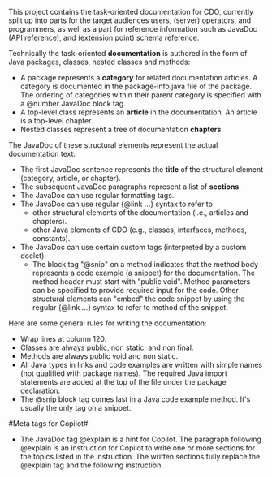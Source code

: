 This project contains the task-oriented documentation for CDO, currently split up into parts
for the target audiences users, (server) operators, and programmers, as well as a part for reference
information such as JavaDoc (API reference), and (extension point) schema reference.

Technically the task-oriented **documentation** is authored in the form of Java packages, classes, nested classes and methods:

* A package represents a **category** for related documentation articles. 
  A category is documented in the package-info.java file of the package.
  The ordering of categories within their parent category is specified with a @number JavaDoc block tag.
* A top-level class represents an **article** in the documentation.
  An article is a top-level chapter.
* Nested classes represent a tree of documentation **chapters**.

The JavaDoc of these structural elements represent the actual documentation text:

* The first JavaDoc sentence represents the **title** of the structural element (category, article, or chapter).
* The subsequent JavaDoc paragraphs represent a list of **sections**.
* The JavaDoc can use regular formatting tags.
* The JavaDoc can use regular {@link ...} syntax to refer to
  * other structural elements of the documentation (i.e., articles and chapters).
  * other Java elements of CDO (e.g., classes, interfaces, methods, constants).
* The JavaDoc can use certain custom tags (interpreted by a custom doclet):
  * The block tag "@snip" on a method indicates that the method body represents a code example (a snippet)
    for the documentation. The method header must start with "public void". Method parameters can be specified
    to provide required input for the code. Other structural elements can "embed" the code snippet by using the
    regular {@link ...} syntax to refer to method of the snippet.

Here are some general rules for writing the documentation:

* Wrap lines at column 120.
* Classes are always public, non static, and non final.
* Methods are always public void and non static.
* All Java types in links and code examples are written with simple names (not qualified with package names).
  The required Java import statements are added at the top of the file under the package declaration.
* The @snip block tag comes last in a Java code example method.
  It's usually the only tag on a snippet.

#Meta tags for Copilot#

* The JavaDoc tag @explain is a hint for Copilot. The paragraph following @explain is an instruction for Copilot
  to write one or more sections for the topics listed in the instruction. The written sections fully replace
  the @explain tag and the following instruction.
  

